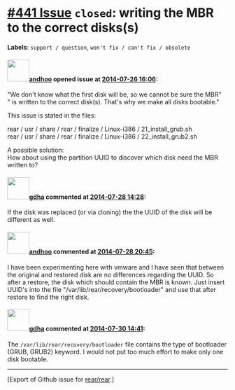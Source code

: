 [\#441 Issue](https://github.com/rear/rear/issues/441) `closed`: writing the MBR to the correct disks(s)
========================================================================================================

**Labels**: `support / question`, `won't fix / can't fix / obsolete`

#### <img src="https://avatars.githubusercontent.com/u/8149516?v=4" width="50">[andhoo](https://github.com/andhoo) opened issue at [2014-07-26 16:06](https://github.com/rear/rear/issues/441):

"We don't know what the first disk will be, so we cannot be sure the
MBR"  
" is written to the correct disk(s). That's why we make all disks
bootable."

This issue is stated in the files:

rear / usr / share / rear / finalize / Linux-i386 /
21\_install\_grub.sh  
rear / usr / share / rear / finalize / Linux-i386 /
22\_install\_grub2.sh

A possible solution:  
How about using the partition UUID to discover which disk need the MBR
written to?

#### <img src="https://avatars.githubusercontent.com/u/888633?u=cdaeb31efcc0048d3619651aa18dd4b76e636b21&v=4" width="50">[gdha](https://github.com/gdha) commented at [2014-07-28 14:28](https://github.com/rear/rear/issues/441#issuecomment-50345414):

If the disk was replaced (or via cloning) the the UUID of the disk will
be different as well.

#### <img src="https://avatars.githubusercontent.com/u/8149516?v=4" width="50">[andhoo](https://github.com/andhoo) commented at [2014-07-28 20:45](https://github.com/rear/rear/issues/441#issuecomment-50397641):

I have been experimenting here with vmware and I have seen that between
the original and restored disk are no differences regarding the UUID. So
after a restore, the disk which should contain the MBR is known. Just
insert UUID's into the file "/var/lib/rear/recovery/bootloader" and use
that after restore to find the right disk.

#### <img src="https://avatars.githubusercontent.com/u/888633?u=cdaeb31efcc0048d3619651aa18dd4b76e636b21&v=4" width="50">[gdha](https://github.com/gdha) commented at [2014-07-30 14:41](https://github.com/rear/rear/issues/441#issuecomment-50623858):

The `/var/lib/rear/recovery/bootloader` file contains the type of
bootloader (GRUB, GRUB2) keyword. I would not put too much effort to
make only one disk bootable.

------------------------------------------------------------------------

\[Export of Github issue for
[rear/rear](https://github.com/rear/rear).\]
